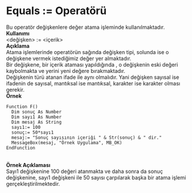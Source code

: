 # Equals := Operatörü

Bu operatör değişkenlere değer atama işleminde kullanılmaktadır.\
**Kullanımı**\
\<değişken> := \<içerik>\
**Açıklama**\
Atama işlemlerinde operatörün sağında değişken tipi, solunda ise o değişkene vermek istediğimiz değer yer almaktadır.\
Bir değişkene, bir içerik ataması yapıldığında , o değişkenin eski değeri kaybolmakta ve yerini yeni değere bırakmaktadır.\
Değişkenin türü atanan ifade ile aynı olmalıdır. Yani değişken sayısal ise ifadenin de sayısal, mantıksal ise mantıksal, karakter ise karakter olması gerekir.\
**Örnek**

```
Function F()
  Dim sonuç As Number
  Dim sayı1 As Number
  Dim mesaj As String
  sayı1:= 100
  sonuç:= 50*sayı1
  mesaj:= "Sonuç sayısının içeriği " & Str(sonuç) & " dir."
  MessageBox(mesaj, "Örnek Uygulama", MB_OK)
EndFunction
```

\
**Örnek Açıklaması**\
Sayı1 değişkenine 100 değeri atanmakta ve daha sonra da sonuç değişkenine, sayı1 değişkeni ile 50 sayısı çarpılarak başka bir atama işlemi gerçekleştirilmektedir.
